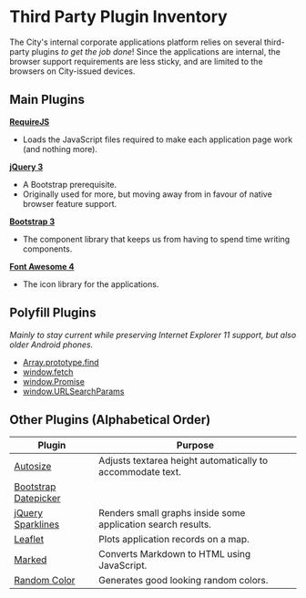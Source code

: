 # Third Party Plugin Inventory

The City's internal corporate applications platform relies on several third-party plugins *to get the job done*!
Since the applications are internal, the browser support requirements are less sticky,
and are limited to the browsers on City-issued devices.

## Main Plugins

**[RequireJS](http://requirejs.org/)**
- Loads the JavaScript files required to make each application page work (and nothing more).

**[jQuery 3](http://jquery.com/)**
- A Bootstrap prerequisite.
- Originally used for more, but moving away from in favour of native browser feature support.

**[Bootstrap 3](https://getbootstrap.com/)**
- The component library that keeps us from having to spend time writing components.

**[Font Awesome 4](https://fontawesome.com/)**
- The icon library for the applications.

## Polyfill Plugins

*Mainly to stay current while preserving Internet Explorer 11 support, but also older Android phones.*

- [Array.prototype.find](https://developer.mozilla.org/en-US/docs/Web/JavaScript/Reference/Global_Objects/Array/find#Polyfill)
- [window.fetch](https://github.com/github/fetch)
- [window.Promise](https://github.com/taylorhakes/promise-polyfill)
- [window.URLSearchParams](https://github.com/WebReflection/url-search-params)

## Other Plugins (Alphabetical Order)

| Plugin | Purpose |
| ------ | ------- |
| [Autosize](https://github.com/jackmoore/autosize) | Adjusts textarea height automatically to accommodate text. |
| [Bootstrap Datepicker](https://github.com/uxsolutions/bootstrap-datepicker) | |
| [jQuery Sparklines](https://omnipotent.net/jquery.sparkline/) | Renders small graphs inside some application search results. |
| [Leaflet](https://github.com/Leaflet/Leaflet) | Plots application records on a map. |
| [Marked](https://github.com/markedjs/marked) | Converts Markdown to HTML using JavaScript. |
| [Random Color](https://github.com/davidmerfield/randomColor) | Generates good looking random colors. |
